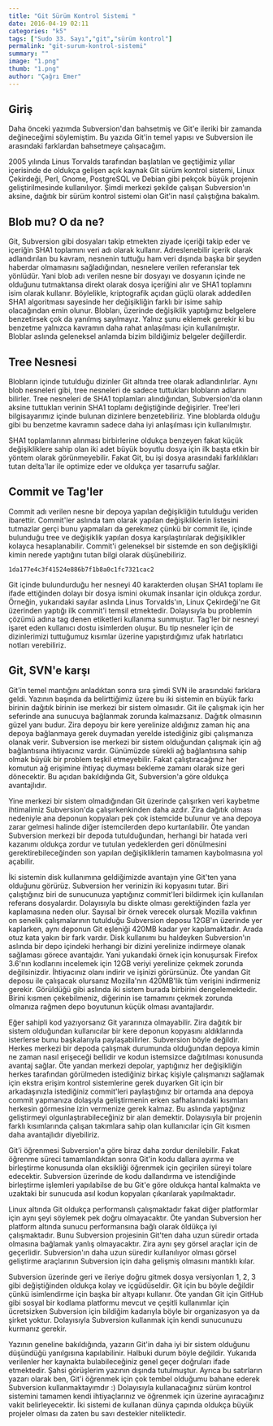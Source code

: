 ```yaml
---
title: "Git Sürüm Kontrol Sistemi "
date: 2016-04-19 02:11
categories: "k5"
tags: ["Sudo 33. Sayı","git","sürüm kontrol"]
permalink: "git-surum-kontrol-sistemi"
summary: ""
image: "1.png"
thumb: "1.png"
author: "Çağrı Emer"
---
```

## Giriş

Daha önceki yazımda Subversion'dan bahsetmiş ve Git'e ileriki bir zamanda değineceğimi söylemiştim. Bu yazıda Git'in temel yapısı ve Subversion ile arasındaki farklardan bahsetmeye çalışacağım.

2005 yılında Linus Torvalds tarafından başlatılan ve geçtiğimiz yıllar içerisinde de oldukça gelişen açık kaynak Git sürüm kontrol sistemi, Linux Çekirdeği, Perl, Gnome, PostgreSQL ve Debian gibi pekçok büyük projenin geliştirilmesinde kullanılıyor. Şimdi merkezi şekilde çalışan Subversion'ın aksine, dağıtık bir sürüm kontrol sistemi olan Git'in nasıl çalıştığına bakalım.

## Blob mu? O da ne?

Git, Subversion gibi dosyaları takip etmekten ziyade içeriği takip eder ve içeriğin SHA1 toplamını veri adı olarak kullanır. Adreslenebilir içerik olarak adlandırılan bu kavram, nesnenin tuttuğu ham veri dışında başka bir şeyden haberdar olmamasını sağladığından, nesnelere verilen referanslar tek yönlüdür. Yani blob adı verilen nesne bir dosyayı ve dosyanın içinde ne olduğunu tutmaktansa direkt olarak dosya içeriğini alır ve SHA1 toplamını isim olarak kullanır. Böylelikle, kriptografik açıdan güçlü olarak addedilen SHA1 algoritması sayesinde her değişikliğin farklı bir isime sahip olacağından emin olunur. Blobları, üzerinde değişiklik yaptığımız belgelere benzetirsek çok da
yanılmış sayılmayız. Yalnız şunu eklemek gerekir ki bu benzetme yalnızca kavramın daha rahat anlaşılması için kullanılmıştır. Bloblar aslında geleneksel
anlamda bizim bildiğimiz belgeler değillerdir.

## Tree Nesnesi

Blobların içinde tutulduğu dizinler Git altında tree olarak adlandırılırlar. Aynı blob nesneleri gibi, tree nesneleri de sadece tuttukları blobların adlarını bilirler. Tree nesneleri de SHA1 toplamları alındığından, Subversion'da olanın aksine tuttukları verinin SHA1 toplamı değiştiğinde değişirler. Tree'leri bilgisayarımız içinde bulunan dizinlere benzetebiliriz. Yine bloblarda olduğu gibi bu benzetme kavramın sadece daha iyi anlaşılması için kullanılmıştır.

SHA1 toplamlarının alınması birbirlerine oldukça benzeyen fakat küçük değişikliklere sahip olan iki adet büyük boyutlu dosya için ilk başta etkin bir yöntem olarak görünmeyebilir. Fakat Git, bu işi dosya arasındaki farklılıkları tutan delta'lar ile optimize eder ve oldukça yer tasarrufu sağlar.

## Commit ve Tag'ler

Commit adı verilen nesne bir depoya yapılan değişikliğin tutulduğu veriden ibarettir. Commit'ler aslında tam olarak yapılan değişikliklerin listesini tutmazlar gerçi bunu yapmaları da gerekmez çünkü bir commit ile, içinde bulunduğu tree ve değişiklik yapılan dosya karşılaştırılarak değişiklikler kolayca hesaplanabilir. Commit'i geleneksel bir sistemde en son değişikliği kimin nerede yaptığını tutan bilgi olarak düşünebiliriz.

```
1da177e4c3f41524e886b7f1b8a0c1fc7321cac2
```

Git içinde bulundurduğu her nesneyi 40 karakterden oluşan SHA1 toplamı ile ifade ettiğinden dolayı bir dosya ismini okumak insanlar için oldukça zordur. Örneğin, yukarıdaki sayılar aslında Linus Torvalds'ın, Linux Çekirdeği'ne Git üzerinden yaptığı ilk commit'i temsil etmektedir. Dolayısıyla bu problemin çözümü adına tag denen etiketleri kullanıma sunmuştur. Tag'ler bir nesneyi işaret eden kullanıcı dostu isimlerden oluşur. Bu tip nesneler için de dizinlerimizi tuttuğumuz kısımlar üzerine yapıştırdığımız ufak hatırlatıcı notları verebiliriz.

## Git, SVN'e karşı

Git'in temel mantığını anladıktan sonra sıra şimdi SVN ile arasındaki farklara geldi. Yazının başında da belirttiğimiz üzere bu iki sistemin en büyük farkı birinin dağıtık birinin ise merkezi bir sistem olmasıdır. Git ile çalışmak için her seferinde ana sunucuya bağlanmak zorunda kalmazsanız. Dağıtık olmasının güzel yanı budur. Zira depoyu bir kere yerelinize aldığınız zaman hiç ana depoya
bağlanmaya gerek duymadan yerelde istediğiniz gibi çalışmanıza olanak verir. Subversion ise merkezi bir sistem olduğundan çalışmak için ağ bağlantısına ihtiyacınız vardır. Günümüzde sürekli ağ bağlantısına sahip olmak büyük bir problem teşkil etmeyebilir. Fakat çalıştıracağınız her komutun ağ erişimine ihtiyaç duyması bekleme zamanı olarak size geri dönecektir. Bu açıdan bakıldığında Git, Subversion'a göre oldukça avantajlıdır.

Yine merkezi bir sistem olmadığından Git üzerinde çalışırken veri kaybetme ihtimalimiz Subversion'da çalışırkenkinden daha azdır. Zira dağıtık olması nedeniyle ana deponun kopyaları pek çok istemcide bulunur ve ana depoya zarar gelmesi halinde diğer istemcilerden depo kurtarılabilir. Öte yandan Subversion merkezi bir depoda tutulduğundan, herhangi bir hatada veri kazanımı oldukça zordur ve tutulan yedeklerden geri dönülmesini gerektirebileceğinden son yapılan değişikliklerin tamamen kaybolmasına yol açabilir.

İki sistemin disk kullanımına geldiğimizde avantajın yine Git'ten yana olduğunu görürüz. Subversion her verinizin iki kopyasını tutar. Biri çalıştığınız biri de sunucunuza yaptığınız commit'leri bildirmek için kullanılan referans dosyalardır. Dolayısıyla bu diskte olması gerektiğinden fazla yer kaplamasına neden olur. Sayısal bir örnek verecek olursak Mozilla vakfının on senelik çalışmalarının tutulduğu Subversion deposu 12GB'ın üzerinde yer kaplarken, aynı deponun Git eşleniği 420MB kadar yer kaplamaktadır. Arada otuz kata yakın bir fark vardır. Disk kullanımı bu haldeyken Subversion'ın aslında bir depo içindeki herhangi bir dizini yerelinize indirmeye olanak sağlaması görece avantajdır. Yani yukarıdaki örnek için konuşursak Firefox 3.6'nın kodlarını incelemek için 12GB veriyi yerelinize çekmek zorunda değilsinizdir. İhtiyacınız olanı indirir ve işinizi görürsünüz. Öte yandan Git deposu ile çalışacak olursanız Mozilla'nın 420MB'lik tüm verişini indirmeniz gerekir. Görüldüğü gibi aslında iki sistem burada birbirini dengelemektedir. Birini kısmen çekebilmeniz, diğerinin ise tamamını çekmek zorunda olmanıza rağmen depo boyutunun küçük olması avantajlardır.

Eğer sahipli kod yazıyorsanız Git yararınıza olmayabilir. Zira dağıtık bir sistem olduğundan kullanıcılar bir kere deponun kopyasını aldıklarında isterlerse bunu başkalarıyla paylaşabilirler. Subversion böyle değildir. Herkes merkezi bir depoda çalışmak durumunda olduğundan depoya kimin ne zaman nasıl erişeceği bellidir ve kodun istemsizce dağıtılması konusunda avantaj sağlar. Öte yandan merkezi depolar, yaptığınız her değişikliğin herkes tarafından görülmeden istediğiniz birkaç kişiyle çalışmanızı sağlamak için ekstra erişim kontrol sistemlerine gerek duyarken Git için bir arkadaşınızla istediğiniz commit'leri paylaştığınız bir ortamda ana depoya commit yapmanıza dolaşıyla geliştirmenin erken safhalarındaki kısımları herkesin görmesine izin vermenize gerek kalmaz. Bu aslında yaptığınız geliştirmeyi olgunlaştırabileceğiniz bir alan demektir. Dolayısıyla bir projenin farklı kısımlarında çalışan takımlara sahip olan kullanıcılar için Git kısmen daha avantajlıdır diyebiliriz.

Git'i öğrenmesi Subversion'a göre biraz daha zordur denilebilir. Fakat öğrenme süreci tamamlandıktan sonra Git'in kodu dallara ayırma ve birleştirme konusunda olan eksikliği öğrenmek için geçirilen süreyi tolare edecektir. Subversion üzerinde de kodu dallandırma ve istendiğinde birleştirme işlemleri yapılabilse de bu Git'e göre oldukça hantal kalmakta ve uzaktaki bir sunucuda asıl kodun kopyaları çıkarılarak yapılmaktadır.

Linux altında Git oldukça performanslı çalışmaktadır fakat diğer platformlar için aynı şeyi söylemek pek doğru olmayacaktır. Öte yandan Subversion her platform altında sunucu performansına bağlı olarak öldükça iyi çalışmaktadır. Bunu Subversion projesinin Git'ten daha uzun süredir ortada olmasına bağlamak yanlış olmayacaktır. Zira aynı şey görsel araçlar için de geçerlidir. Subversion'ın daha uzun süredir kullanılıyor olması görsel geliştirme araçlarının Subversion için daha gelişmiş olmasını mantıklı kılar.

Subversion üzerinde geri ve ileriye doğru gitmek dosya versiyonları 1, 2, 3 gibi değiştiğinden oldukça kolay ve içgüdüseldir. Git için bu böyle değildir çünkü isimlendirme için başka bir altyapı kullanır. Öte yandan Git için GitHub gibi sosyal bir kodlama platformu mevcut ve çeşitli kullanımlar için ücretsizken Subversion için bildiğim kadarıyla böyle bir organizasyon ya da şirket yoktur. Dolayısıyla Subversion kullanmak için kendi sunucunuzu kurmanız gerekir.

Yazının geneline bakıldığında, yazarın Git'in daha iyi bir sistem olduğunu düşündüğü yanılgısına kapılabilinir. Halbuki durum böyle değildir. Yukarıda verilenler her kaynakta bulabileceğiniz genel geçer doğruları ifade etmektedir. Şahsi görüşlerim yazının dışında tutulmuştur. Ayrıca bu satırların yazarı olarak ben, Git'i öğrenmek için çok tembel olduğumu bahane ederek Subversion kullanmaktayımdır :) Dolayısıyla kullanacağınız sürüm kontrol sistemini tamamen kendi ihtiyaçlarınız ve öğrenmek için üzerine ayıracağınız vakit belirleyecektir. İki sistemi de kullanan dünya çapında oldukça büyük projeler olması da zaten bu savı destekler niteliktedir.
